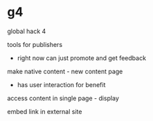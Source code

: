 # g4
global hack 4

tools for publishers
- right now can just promote and get feedback

make native content - new content page
- has user interaction for benefit

access content in single page - display

embed link in external site
